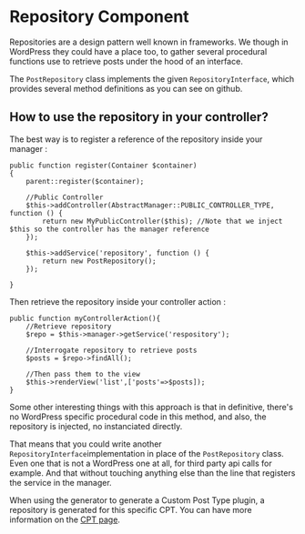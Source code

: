 # Repository Component

Repositories are a design pattern well known in frameworks. We though in WordPress they could have a place too, to gather several procedural functions use to retrieve posts under the hood of an interface.

The `PostRepository` class implements the given `RepositoryInterface`, which provides several method definitions as you can see on github.

## How to use the repository in your controller?

The best way is to register a reference of the repository inside your manager : 

```
public function register(Container $container)
{
    parent::register($container);
    
	//Public Controller
	$this->addController(AbstractManager::PUBLIC_CONTROLLER_TYPE, function () {
		return new MyPublicController($this); //Note that we inject $this so the controller has the manager reference
	});    
    
    $this->addService('repository', function () {
        return new PostRepository();
    });    
    
}
```

Then retrieve the repository inside your controller action :

```
public function myControllerAction(){
	//Retrieve repository
	$repo = $this->manager->getService('respository');
	
	//Interrogate repository to retrieve posts
	$posts = $repo->findAll();
	
	//Then pass them to the view
	$this->renderView('list',['posts'=>$posts]);
}
```

Some other interesting things with this approach is that in definitive, there's no WordPress specific procedural code in this method, and also, the repository is injected, no instanciated directly. 

That means that you could write another `RepositoryInterface`implementation in place of the `PostRepository` class. Even one that is not a WordPress one at all, for third party api calls for example. And that without touching anything else than the line that registers the service in the manager.

When using the generator to generate a Custom Post Type plugin, a repository is generated for this specific CPT. You can have more information on the [CPT page](../../02_Creating_a_plugin/05_Custom_Posts/index.md#page_The_repository).
